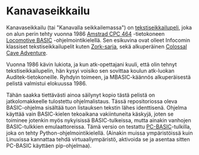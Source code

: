# Kanavaseikkailu

Kanavaseikkailu (tai "Kanavalla seikkailemassa") on [tekstiseikkailupeli](https://fi.wikipedia.org/wiki/Seikkailupeli#Tekstiseikkailut), joka on alun perin tehty
vuonna 1986 [Amstrad CPC 464](https://www.cpcwiki.eu/index.php/CPC_old_generation) -tietokoneen
[Locomotive BASIC](https://www.cpcwiki.eu/index.php/Locomotive_BASIC) -ohjelmointikielellä.
Sen esikuvina ovat olleet Infocomin klassiset tekstiseikkailupelit
kuten [Zork-sarja](https://adventuregamers.com/gameseries/zork), sekä alkuperäinen
[Colossal Cave Adventure](https://rickadams.org/adventure/).

Vuonna 1986 kävin lukiota, ja kun atk-opettajani kuuli, että olin tehnyt tekstiseikkailupelin, hän
kysyi voisiko sen sovittaa koulun atk-luokan Auditek-tietokoneille. Ryhdyin
toimeen, ja MBASIC-käännös alkuperäisestä pelistä valmistui elokuussa 1986.

Tähän saakka tiettävästi ainoa säilynyt kopio tästä pelistä on
jatkolomakkeelle tulostettu ohjelmalistaus. Tässä repositoriossa oleva BASIC-ohjelma sisältää tuon listauksen tekstin lähes identtisenä.
Ohjelma käyttää vain BASIC-kielen tekoaikana vakiintuneita
käskyjä, joten se toiminee jotenkin myös nykyisissä BASIC-tulkeissa, mutta ainakin
vanhojen BASIC-tulkkien emulaattoreissa. Tämä versio
on testattu [PC-BASIC](https://robhagemans.github.io/pcbasic/index.html)-tulkilla, joka on
tehty Python-ohjelmointikielellä. (Ainakin muissa ympäristöissä kuin Linuxissa kannattaa tehdä virtuaaliympäristö, aktivoida se ja asentaa sitten PC-BASIC käyttäen pip-ohjelmaa).
